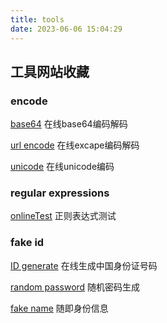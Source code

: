 ```yaml
---
title: tools
date: 2023-06-06 15:04:29
---
```


## 工具网站收藏

### encode
[base64](https://emn178.github.io/online-tools/base64_decode.html)	在线base64编码解码

[url encode](https://www.utilities-online.info/urlencode)	在线excape编码解码

[unicode](https://c.runoob.com/front-end/3602/)	在线unicode编码

### regular expressions

[onlineTest](https://regex101.com/)	正则表达式测试

### fake id

[ID generate](http://www.chineseidcard.com/)	在线生成中国身份证号码

[random password](https://1password.com/password-generator/)	随机密码生成

[fake name](https://www.fakenamegenerator.com/)	随即身份信息

